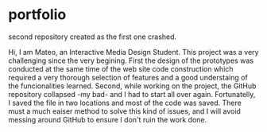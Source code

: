 # portfolio
second repository created as the first one crashed.

Hi, I am Mateo, an Interactive Media Design Student. This project was a very challenging since the very begining. First the design of the prototypes was conducted at the same time of the web site code construction which required a very thorough selection of features and a good understaing of the funcionalities learned. Second, while working on the project, the GitHub repository collapsed -my bad- and I had to start all over again. Fortunatelly, I saved the file in two locations and most of the code was saved. There must a much eaiser method to solve this kind of issues, and I will avoid messing around GitHub to ensure I don't ruin the work done. 
